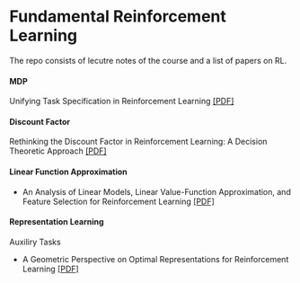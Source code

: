 # Fundamental Reinforcement Learning
The repo consists of lecutre notes of the course and a list of papers on RL. 

#### MDP
Unifying Task Specification in Reinforcement Learning [[PDF]](http://proceedings.mlr.press/v70/white17a/white17a.pdf)

#### Discount Factor
Rethinking the Discount Factor in Reinforcement Learning: A Decision Theoretic Approach [[PDF]](https://arxiv.org/pdf/1902.02893.pdf)

#### Linear Function Approximation
* An Analysis of Linear Models, Linear Value-Function Approximation, and
Feature Selection for Reinforcement Learning [[PDF]](https://users.cs.duke.edu/~parr/icml08.pdf)

#### Representation Learning
Auxiliry Tasks
* A Geometric Perspective on Optimal Representations for Reinforcement Learning [[PDF]](https://arxiv.org/pdf/1901.11530.pdf)

